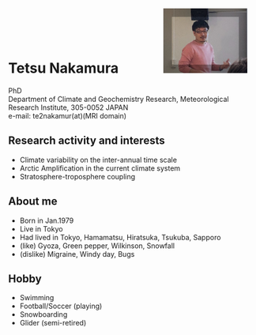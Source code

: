 

# **Tetsu Nakamura<span>　　　</span>**  <img src="IMG_1213.jpg" width="170" height="131" border=0>  
PhD  
Department of Climate and Geochemistry Research, 
Meteorological Research Institute, 305-0052 JAPAN  
e-mail: te2nakamur(at)(MRI domain)  
  
## Research activity and interests
- Climate variability on the inter-annual time scale  
- Arctic Amplification in the current climate system  
- Stratosphere-troposphere coupling 

## About me
- Born in Jan.1979
- Live in Tokyo
- Had lived in Tokyo, Hamamatsu, Hiratsuka, Tsukuba, Sapporo
- (like) Gyoza, Green pepper, Wilkinson, Snowfall
- (dislike) Migraine, Windy day, Bugs
  
## Hobby
- Swimming
- Football/Soccer (playing)   
- Snowboarding  
- Glider (semi-retired)
